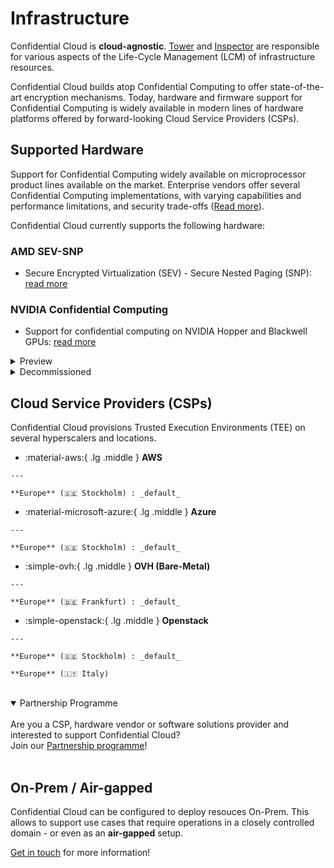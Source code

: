 # Infrastructure

Confidential Cloud is **cloud-agnostic**. [Tower](architecture.md#tower) and [Inspector](architecture.md#inspector) are responsible for various aspects of the Life-Cycle Management (LCM) of infrastructure resources.

Confidential Cloud builds atop Confidential Computing to offer state-of-the-art encryption mechanisms.
Today, hardware and firmware support for Confidential Computing is widely available in modern lines of hardware platforms offered by forward-looking Cloud Service Providers (CSPs).

## Supported Hardware

Support for Confidential Computing widely available on microprocessor product lines available on the market.
Enterprise vendors offer several Confidential Computing implementations, with varying capabilities and performance limitations, and security trade-offs ([Read more](https://www.canarybit.eu/comparing-confidential-computing-platforms/)).

Confidential Cloud currently supports the following hardware:

### AMD SEV-SNP
- Secure Encrypted Virtualization (SEV) - Secure Nested Paging (SNP): [read more](https://www.amd.com/en/developer/sev.html)

### NVIDIA Confidential Computing
- Support for confidential computing on NVIDIA Hopper and Blackwell GPUs: [read more](https://www.nvidia.com/en-us/data-center/solutions/confidential-computing/) 

<!--
<details closed>
<summary>Coming in 2024</summary>
<br>ARM Confidential Compute Architecture (CCA).
<br>&nbsp;
<br>IBM Protected Execution Facility (PEF).
<br>&nbsp;
<br>Intel® Trust Domain Extensions (TDX).
<br>&nbsp;
</details>
-->

<details closed>
<summary>Preview</summary>
<br>- Intel® Trusted Domain Extensions (TDX) - General Availability pending wider hardware availability
<br><a href="https://www.intel.com/content/www/us/en/developer/articles/technical/intel-trust-domain-extensions.html" target="_blank">https://www.intel.com/content/www/us/en/developer/articles/technical/intel-trust-domain-extensions.html</a>
<br>&nbsp;
<br>- ARM® Confidential Compute Architecture (CCA) - General Availability pending wider hardware availability
<br><a href="https://www.arm.com/architecture/security-features/arm-confidential-compute-architecture" target="_blank">https://www.arm.com/architecture/security-features/arm-confidential-compute-architecture</a>
<br>&nbsp;
</details>

<details closed>
<summary>Decommissioned</summary>
<br>- Intel® Software Guard Extension (SGX)
<br><a href="https://www.intel.com/content/www/us/en/developer/tools/software-guard-extensions/overview.html" target="_blank">https://www.intel.com/content/www/us/en/developer/tools/software-guard-extensions/overview.html</a>
<br>&nbsp;
</details>

## Cloud Service Providers (CSPs)

Confidential Cloud provisions Trusted Execution Environments (TEE) on several hyperscalers and locations.

<div class="grid cards" markdown>
<!-- https://squidfunk.github.io/mkdocs-material/reference/grids/#using-card-grids !-->

  -   :material-aws:{ .lg .middle } __AWS__

    ---

    **Europe** (🇸🇪 Stockholm) : _default_
        

  -   :material-microsoft-azure:{ .lg .middle } __Azure__

    ---

    **Europe** (🇸🇪 Stockholm) : _default_
        
  -   :simple-ovh:{ .lg .middle } __OVH (Bare-Metal)__

    ---

    **Europe** (🇩🇪 Frankfurt) : _default_
    
  -   :simple-openstack:{ .lg .middle } __Openstack__

    ---

    **Europe** (🇸🇪 Stockholm) : _default_

    **Europe** (🇮🇹 Italy)
    
</div>

<br>

<details open>
<summary>Partnership Programme</summary>
<br>Are you a CSP, hardware vendor or software solutions provider and interested to support Confidential Cloud?
<br>Join our <a href="https://www.canarybit.eu/become-a-partner/">Partnership programme</a>!
<br>&nbsp;
</details>

## On-Prem / Air-gapped

Confidential Cloud can be configured to deploy resouces On-Prem. This allows to support use cases that require operations in a closely controlled domain - or even as an **air-gapped** setup.

[Get in touch](https://www.canarybit.eu/contact/) for more information!
